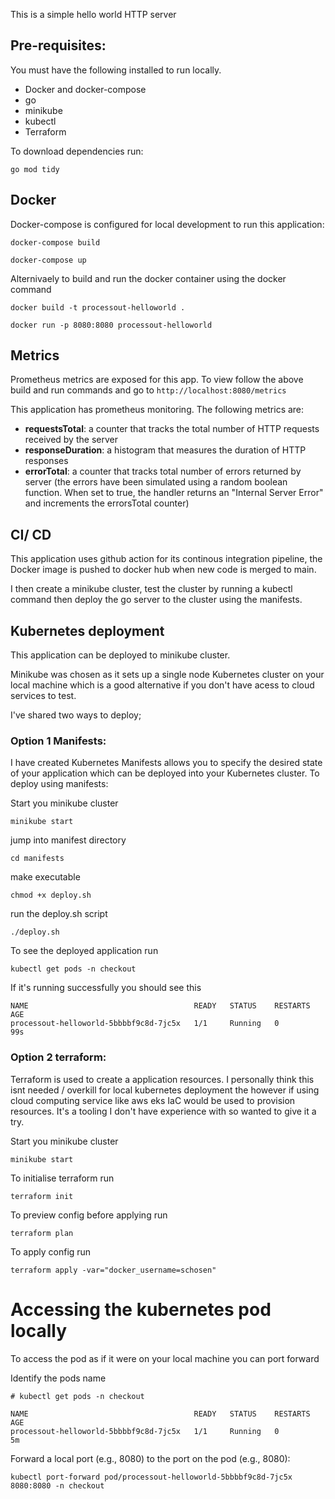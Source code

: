 This is a simple hello world HTTP server

## Pre-requisites:

You must have the following installed to run locally.
- Docker and docker-compose
- go
- minikube
- kubectl
- Terraform

To download dependencies run:
```
go mod tidy
```


<!-- To run this app
```
go run main.go
``` -->

## Docker

Docker-compose is configured for local development to run this application:
```
docker-compose build

docker-compose up
```

Alternivaely to build and run the docker container using the docker command
```
docker build -t processout-helloworld .

docker run -p 8080:8080 processout-helloworld
```

## Metrics
Prometheus metrics are exposed for this app. To view follow the above build and run commands and go to
`
http://localhost:8080/metrics
`

This application has prometheus monitoring. The following metrics are:

- **requestsTotal**: a counter that tracks the total number of HTTP requests received by the server
- **responseDuration**: a histogram that measures the duration of HTTP responses
-  **errorTotal**: a counter that tracks total number of errors returned by server (the errors have been simulated using a random boolean function. When set to true, the handler returns an "Internal Server Error" and increments the errorsTotal counter)

## CI/ CD
This application uses github action for its continous integration pipeline, the Docker image is pushed to docker hub when new code is merged to main.

I then create a minikube cluster, test the cluster by running a kubectl command then deploy the go server to the cluster using the manifests.

## Kubernetes deployment
This application can be deployed to minikube cluster.

Minikube was chosen as it sets up a single node Kubernetes cluster on your local machine which is a good alternative if you don't have acess to cloud services to test.


I've shared two ways to deploy;

### Option 1 Manifests:
I have created Kubernetes Manifests allows you to specify the desired state of your application which can be deployed into your Kubernetes cluster. To deploy using manifests:

Start you minikube cluster
```
minikube start
```
jump into manifest directory
```
cd manifests
```

make executable
```
chmod +x deploy.sh
```

run the deploy.sh script
```
./deploy.sh
```

To see the deployed application run
```
kubectl get pods -n checkout
```

If it's running successfully you should see this
```
NAME                                     READY   STATUS    RESTARTS   AGE
processout-helloworld-5bbbbf9c8d-7jc5x   1/1     Running   0          99s
```


### Option 2 terraform:
Terraform is used to create a application resources. I personally think this isnt needed / overkill for local kubernetes deployment the however if using cloud computing service like aws eks IaC would be used to provision resources. It's a tooling I don't have experience with so wanted to give it a try.

Start you minikube cluster
```
minikube start
```

To initialise terraform run
```
terraform init
```

To preview config before applying run
```
terraform plan
```

To apply config run
```
terraform apply -var="docker_username=schosen"
```

# Accessing the kubernetes pod locally
To access the pod as if it were on your local machine you can port forward

Identify the pods name
```
# kubectl get pods -n checkout

NAME                                     READY   STATUS    RESTARTS   AGE
processout-helloworld-5bbbbf9c8d-7jc5x   1/1     Running   0          5m
```

Forward a local port (e.g., 8080) to the port on the pod (e.g., 8080):
```
kubectl port-forward pod/processout-helloworld-5bbbbf9c8d-7jc5x 8080:8080 -n checkout

```

